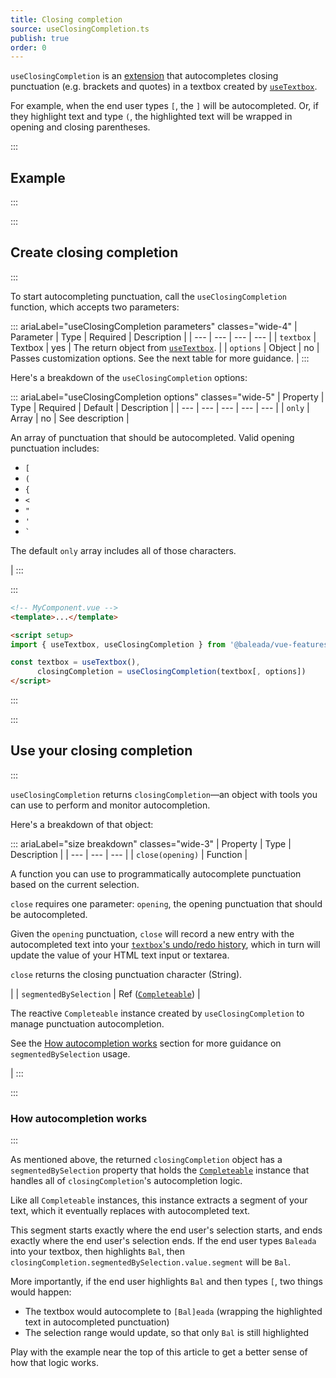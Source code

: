 ```yaml
---
title: Closing completion
source: useClosingCompletion.ts
publish: true
order: 0
---
```


`useClosingCompletion` is an [extension](/docs/features/extensions-overview) that autocompletes closing punctuation (e.g. brackets and quotes) in a textbox created by [`useTextbox`](/docs/features/interfaces/textbox).

For example, when the end user types `[`, the `]` will be autocompleted. Or, if they highlight text and type `(`, the highlighted text will be wrapped in opening and closing parentheses.


:::
## Example
:::

<LayoutExample component="ExampleUseClosingCompletion" />


:::
## Create closing completion
:::

To start autocompleting punctuation, call the `useClosingCompletion` function, which accepts two parameters:

::: ariaLabel="useClosingCompletion parameters" classes="wide-4"
| Parameter | Type | Required | Description |
| --- | --- | --- | --- |
| `textbox` | Textbox | yes | The return object from [`useTextbox`](/docs/features/interfaces/textbox). |
| `options` | Object | no | Passes customization options. See the next table for more guidance. |
:::

Here's a breakdown of the `useClosingCompletion` options:

::: ariaLabel="useClosingCompletion options" classes="wide-5"
| Property | Type | Required | Default | Description |
| --- | --- | --- | --- | --- |
| `only` | Array | no | See description | <p>An array of punctuation that should be autocompleted. Valid opening punctuation includes:</p><ul><li>`[`</li><li>`(`</li><li>`{`</li><li>`<`</li><li>`"`</li><li>`'`</li><li><code>\`</code></li></ul><p>The default `only` array includes all of those characters.</p> |
:::

:::
```html
<!-- MyComponent.vue -->
<template>...</template>

<script setup>
import { useTextbox, useClosingCompletion } from '@baleada/vue-features'

const textbox = useTextbox(),
      closingCompletion = useClosingCompletion(textbox[, options])
</script>
```
:::


:::
## Use your closing completion
:::

`useClosingCompletion` returns `closingCompletion`—an object with tools you can use to perform and monitor autocompletion.

Here's a breakdown of that object:

::: ariaLabel="size breakdown" classes="wide-3"
| Property | Type | Description |
| --- | --- | --- |
| `close(opening)` | Function | <p>A function you can use to programmatically autocomplete punctuation based on the current selection.</p><p>`close` requires one parameter: `opening`, the opening punctuation that should be autocompleted.</p><p>Given the `opening` punctuation, `close` will record a new entry with the autocompleted text into your [`textbox`'s undo/redo history](/docs/features/interfaces/textbox#how-your-textbox-manages-undo-redo-history), which in turn will update the value of your HTML text input or textarea.</p><p>`close` returns the closing punctuation character (String).</p> |
| `segmentedBySelection` | Ref ([`Completeable`](/docs/logic/classes/Completeable)) | <p>The reactive `Completeable` instance created by `useClosingCompletion` to manage punctuation autocompletion.</p><p>See the [How autocompletion works](#how-autocompletion-works) section for more guidance on `segmentedBySelection` usage.</p> |
:::


:::
### How autocompletion works
:::

As mentioned above, the returned `closingCompletion` object has a `segmentedBySelection` property that holds the [`Completeable`](/docs/logic/classes/Completeable) instance that handles all of `closingCompletion`'s autocompletion logic.

Like all `Completeable` instances, this instance extracts a segment of your text, which it eventually replaces with autocompleted text.

This segment starts exactly where the end user's selection starts, and ends exactly where the end user's selection ends. If the end user types `Baleada` into your textbox, then highlights `Bal`, then `closingCompletion.segmentedBySelection.value.segment` will be `Bal`.

More importantly, if the end user highlights `Bal` and then types `[`, two things would happen:
- The textbox would autocomplete to `[Bal]eada` (wrapping the highlighted text in autocompleted punctuation)
- The selection range would update, so that only `Bal` is still highlighted

Play with the example near the top of this article to get a better sense of how that logic works.
